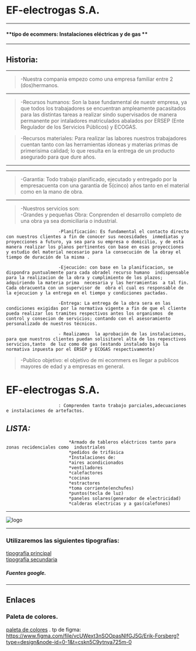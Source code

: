 #  EF-electrogas S.A. 
-----------------------------------------------------------------------------------------------
#### **tipo de ecommers: Instalaciones eléctricas y de gas **

---
## Historia:
----------------------------------------------------------------------------------------------------------------------------------------------------------
 > -Nuestra compania empezo como una empresa familiar entre 2 (dos)hermanos. 
 ---

 > -Recursos humanos: Son la base fundamental de nuestr empresa, ya que todos los trabajadores se encuentran ampleamente pacasitados para las distintas tareas a realizar sindo supervisados de manera permanente por intaladores matriculados abalados por ERSEP (Ente Regulador de los Servicios Públicos) y ECOGAS.    

 > -Recursos materiales: Para realizar las labores nuestros trabajadores cuentan tanto con las herramientas idoneas y materias primas de primerisima calidad; lo que resulta en la entrega de un producto asegurado para que dure años.
----------------------------------------------------------------------------------------------------------------------------------------------------
----------------------------------------------------------------------------------------------------------------------------------------------------
> -Garantia: Todo trabajo planificado, ejecutado y entregado por la empresacuenta con una garantia de 5(cinco) años tanto en el material como en la mano de obra.    
***********************************************************************************************************************************************************
> -Nuestros servicios son:      
> -Grandes y pequeñas Obra: Conprenden el desarrollo completo de una obra ya sea domiciliaria o industrial.    

                        -Planificación: Es fundamental el contacto directo  con nuestros clientes a fin de conocer sus necesidades  inmediatas y proyecciones a futuro, ya sea para su empresa o domicilio, y de esta manera realizar los planos pertinentes con base en esas proyecciones  y estudio del material necesario para la consecución de la obray el tiempo de duración de la misma .     
                        
                        -Ejecución: con base en la planificacion, se dispondra puntualmente para cada obradel recurso humano  indispensable para la realizacion de la obra y cumplimiento de los plazos; adquiriendo la materia prima  necesaria y las herramientas  a tal fin. Cada obracuenta con un supervisor de  obra el cual es responsable de la ejecucion y la entrega en el tiempo y condiciones pactadas.    

                        -Entrega: La entrega de la obra sera en las condiciones exigidas por la normativa vigente a fin de que el cliente pueda realizar los tramites respectivos antes los organismos  de control y consecion de servicios; contando con el asesoramiento personalizado de nuestros técnicos.    
                        
                        - Realizamos  la aprobación de las instalaciones, para que nuestros clientes puedan solisitarel alta de los repesctivos servicios,tanto  de luz como de gas (estando instalado bajo la normativa inpuesta por el ERSEP y ECOGAS respectivamente) 
> -Publico objetivo: el objetivo de mi ecommers es llegar a publicos mayores de edad y a empresas en general.



# EF-electrogas S.A.   
                        : Comprenden tanto trabajo parciales,adecuaciones e instalaciones de artefactos.    
## ***LISTA:***
                            *Armado de tableros eléctricos tanto para zonas recidenciales como  industriales    
                            *pedidos de trifásica    
                            *Instalaciones de:    
                            *aires acondicionados    
                            *ventiladores    
                            *calefactores    
                            *cocinas    
                            *estractores    
                            *toma corriente(enchufes)    
                            *puntos(tecla de luz)    
                            *paneles solares(generador de electricidad)    
                            *calderas electricas y a gas(calefones)   
*********************************************************************************************************************************************************************************************************************************************************************************************************************************************************************************************************************************************************************************

![logo](https://i.imgur.com/ETs04Ty.png)

----------------------------------------------------------------------------------------------------------------------------------------------------------------------------------------------------------------------------------------------------------------------------------------------------------------------
 ###  ****Utilizaremos las siguientes tipografías:****
[tipografía principal](https://fonts.google.com/share?selection.family=Roboto:wght@500)     
[tipografía secundaria](https://fonts.google.com/share?selection.family=Bungee%20Spice)
##### Fuentes google.
----------------------------------------------------------------------------------------------------------------------------------------------------------------------------------------------------------------------------------------------------------------------------------------------------------------------
## Enlaces
### Paleta de colores.
[paleta de colores](https://mycolor.space/?hex=%231500FF&sub=1 "paleta gradient") .
tp de figma: https://www.figma.com/file/vcUWext3nSOOpasNIfGJ5G/Erik-Forsberg?type=design&node-id=0-1&t=cskn5C9ytnya725m-0
